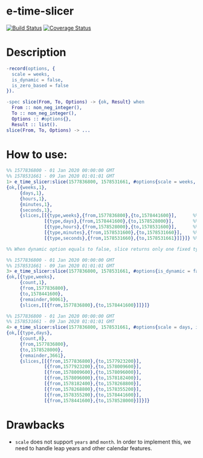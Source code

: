 # e-time-slicer
[![Build Status](https://travis-ci.org/eduardbme/e-time-slicer.svg?branch=v1.0.0)](https://travis-ci.org/eduardbme/e-time-slicer)
[![Coverage Status](https://coveralls.io/repos/github/eduardbme/e-time-slicer/badge.svg?branch=v1.0.0)](https://coveralls.io/github/eduardbme/e-time-slicer?branch=v1.0.0)


# Description
```erlang
-record(options, {
  scale = weeks,
  is_dynamic = false,
  is_zero_based = false
}).

-spec slice(From, To, Options) -> {ok, Result} when
  From :: non_neg_integer(),
  To :: non_neg_integer(),
  Options :: #options{},
  Result :: list().
slice(From, To, Options) -> ...
```

# How to use:
```erlang
%% 1577836800 - 01 Jan 2020 00:00:00 GMT
%% 1578531661 - 09 Jan 2020 01:01:01 GMT
1> e_time_slicer:slice(1577836800, 1578531661, #options{scale = weeks, is_dynamic = true}).
{ok,[{weeks,1},
     {days,1},
     {hours,1},
     {minutes,1},
     {seconds,1},
     {slices,[[{type,weeks},{from,1577836800},{to,1578441600}],      %% 1578441600 - 08 Jan 2020 00:00:00 GMT
              [{type,days},{from,1578441600},{to,1578528000}],       %% 1578528000 - 09 Jan 2020 00:00:00 GMT
              [{type,hours},{from,1578528000},{to,1578531600}],      %% 1578531600 - 09 Jan 2020 01:00:00 GMT
              [{type,minutes},{from,1578531600},{to,1578531660}],    %% 1578531660 - 09 Jan 2020 01:01:00 GMT
              [{type,seconds},{from,1578531660},{to,1578531661}]]}]} %% 1578531661 - 09 Jan 2020 01:01:01 GMT

%% When dynamic option equals to false, slice returns only one fixed type (default is weeks)

%% 1577836800 - 01 Jan 2020 00:00:00 GMT
%% 1578531661 - 09 Jan 2020 01:01:01 GMT
3> e_time_slicer:slice(1577836800, 1578531661, #options{is_dynamic = false}).
{ok,[{type,weeks},
     {count,1},
     {from,1577836800},
     {to,1578441600},
     {remainder,90061},
     {slices,[[{from,1577836800},{to,1578441600}]]}]}

%% 1577836800 - 01 Jan 2020 00:00:00 GMT
%% 1578531661 - 09 Jan 2020 01:01:01 GMT
4> e_time_slicer:slice(1577836800, 1578531661, #options{scale = days, is_dynamic = false}). 
{ok,[{type,days},
     {count,8},
     {from,1577836800},
     {to,1578528000},
     {remainder,3661},
     {slices,[[{from,1577836800},{to,1577923200}],
              [{from,1577923200},{to,1578009600}],
              [{from,1578009600},{to,1578096000}],
              [{from,1578096000},{to,1578182400}],
              [{from,1578182400},{to,1578268800}],
              [{from,1578268800},{to,1578355200}],
              [{from,1578355200},{to,1578441600}],
              [{from,1578441600},{to,1578528000}]]}]}

```

# Drawbacks
- `scale` does not support `years` and `month`.
In order to implement this, we need to handle leap years and other calendar features.